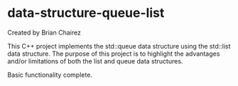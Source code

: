 # data-structure-queue-list
Created by Brian Chairez

This C++ project implements the std::queue data structure using the std::list data structure.
The purpose of this project is to highlight the advantages and/or limitations of both the list and queue data structures.

Basic functionality complete.